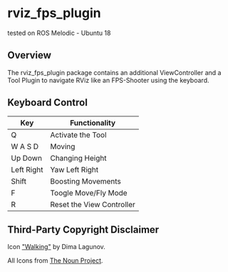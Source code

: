 rviz_fps_plugin
===============

tested on ROS Melodic - Ubuntu 18

## Overview

The rviz_fps_plugin package contains an additional ViewController and a Tool Plugin to navigate RViz like an FPS-Shooter using the keyboard.

## Keyboard Control

| Key           | Functionality        |
| ------------- | -------------        |
| Q             | Activate the Tool    |
| W A S D       | Moving               |
| Up Down       | Changing Height      |
| Left Right    | Yaw Left Right       |
| Shift         | Boosting Movements   |
| F             | Toogle Move/Fly Mode |
| R             | Reset the View Controller |

## Third-Party Copyright Disclaimer

Icon ["Walking"](http://thenounproject.com/term/walking/26898/) by Dima Lagunov.

All Icons from [The Noun Project](http://thenounproject.com).
